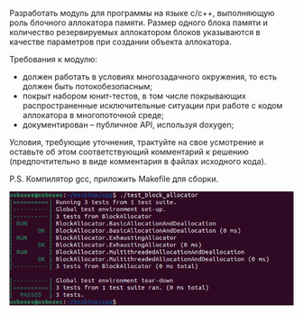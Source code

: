 Разработать модуль для программы на языке c/c++, выполняющую роль блочного аллокатора памяти.
Размер одного блока памяти и количество резервируемых аллокатором блоков указываются в качестве параметров при создании объекта аллокатора.

Требования к модулю:
* должен работать в условиях многозадачного окружения, то есть должен быть потокобезопасным;
* покрыт набором юнит-тестов, в том числе покрывающих распространенные исключительные ситуации при работе с кодом аллокатора в многопоточной среде;
* документирован – публичное API, используя doxygen;

Условия, требующие уточнения, трактуйте на свое усмотрение и оставьте об этом соответствующий комментарий к решению (предпочтительно в виде комментария в файлах исходного кода).

P.S. Компилятор gcc, приложить Makefile для сборки.


![alt text](gtest.png "пройденные тесты")